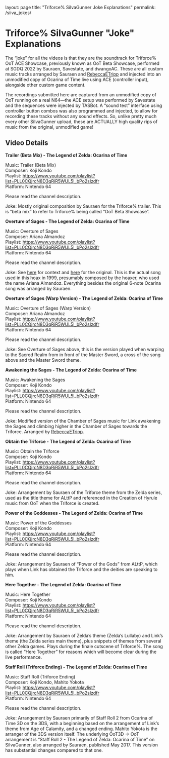 layout: page
title: "Triforce% SiIvaGunner Joke Explanations"
permalink: /siiva_jokes/


# Triforce% SiIvaGunner "Joke" Explanations

The “joke” for all the videos is that they are the soundtrack for Triforce% OoT ACE Showcase,
previously known as OoT Beta Showcase, performed at SGDQ 2022 by Sauraen, Savestate, and
dwangoAC. These are all custom music tracks arranged by Sauraen and 
[RebeccaETripp](https://www.youtube.com/rebeccaetripp) and
injected into an unmodified copy of Ocarina of Time live using ACE (controller input),
alongside other custom game content.

The recordings submitted here are captured from an unmodified copy of OoT running on a
real N64—the ACE setup was performed by Savestate and the sequences were injected by TASBot.
A “sound test” interface using controller button combos was also programmed and injected,
to allow for recording these tracks without any sound effects. So, unlike pretty much every
other SiIvaGunner upload, these are ACTUALLY high quality rips of music from the original,
unmodified game!


## Video Details

**Trailer (Beta Mix) - The Legend of Zelda: Ocarina of Time**

Music: Trailer (Beta Mix) \
Composer: Koji Kondo \
Playlist: https://www.youtube.com/playlist?list=PLL0CQjrcN8D3qRiR5WUL5l_bPo2sIzdfr \
Platform: Nintendo 64

Please read the channel description.

Joke: Mostly original composition by Sauraen for the Triforce% trailer.
This is “beta mix” to refer to Triforce% being called “OoT Beta Showcase”.

**Overture of Sages - The Legend of Zelda: Ocarina of Time**

Music: Overture of Sages \
Composer: Ariana Almandoz \
Playlist: https://www.youtube.com/playlist?list=PLL0CQjrcN8D3qRiR5WUL5l_bPo2sIzdfr \
Platform: Nintendo 64

Please read the channel description.

Joke: See [here](https://zelda.fandom.com/wiki/Community:Overture_of_Sages) for context
and [here](http://platypuscomix.com/websurfin/ariana.html) for the original. This is the
actual song used in this hoax in 1999, presumably composed by the hoaxer, who
used the name Ariana Almandoz. Everything besides the original 6-note Ocarina
song was arranged by Sauraen.

**Overture of Sages (Warp Version) - The Legend of Zelda: Ocarina of Time**

Music: Overture of Sages (Warp Version) \
Composer: Ariana Almandoz \
Playlist: https://www.youtube.com/playlist?list=PLL0CQjrcN8D3qRiR5WUL5l_bPo2sIzdfr \
Platform: Nintendo 64

Please read the channel description.

Joke: See Overture of Sages above, this is the version played when warping to
the Sacred Realm from in front of the Master Sword, a cross of the song above
and the Master Sword theme.

**Awakening the Sages - The Legend of Zelda: Ocarina of Time**

Music: Awakening the Sages \
Composer: Koji Kondo \
Playlist: https://www.youtube.com/playlist?list=PLL0CQjrcN8D3qRiR5WUL5l_bPo2sIzdfr \
Platform: Nintendo 64

Please read the channel description.

Joke: Modified version of the Chamber of Sages music for Link awakening the Sages
and climbing higher in the Chamber of Sages towards the Triforce. Arranged by
[RebeccaETripp](https://www.youtube.com/rebeccaetripp).

**Obtain the Triforce - The Legend of Zelda: Ocarina of Time**

Music: Obtain the Triforce \
Composer: Koji Kondo \
Playlist: https://www.youtube.com/playlist?list=PLL0CQjrcN8D3qRiR5WUL5l_bPo2sIzdfr \
Platform: Nintendo 64

Please read the channel description.

Joke: Arrangement by Sauraen of the Triforce theme from the Zelda series, used as
the title theme for ALttP and referenced in the Creation of Hyrule music from OoT
when the Triforce is created.

**Power of the Goddesses - The Legend of Zelda: Ocarina of Time**

Music: Power of the Goddesses \
Composer: Koji Kondo \
Playlist: https://www.youtube.com/playlist?list=PLL0CQjrcN8D3qRiR5WUL5l_bPo2sIzdfr \
Platform: Nintendo 64

Please read the channel description.

Joke: Arrangement by Sauraen of “Power of the Gods” from ALttP, which plays when
Link has obtained the Triforce and the deities are speaking to him.

**Here Together - The Legend of Zelda: Ocarina of Time**

Music: Here Together \
Composer: Koji Kondo \
Playlist: https://www.youtube.com/playlist?list=PLL0CQjrcN8D3qRiR5WUL5l_bPo2sIzdfr \
Platform: Nintendo 64

Please read the channel description.

Joke: Arrangement by Sauraen of Zelda’s theme (Zelda’s Lullaby) and Link’s theme
(the Zelda series main theme), plus snippets of themes from several other Zelda
games. Plays during the finale cutscene of Triforce%. The song is called “Here
Together” for reasons which will become clear during the live performance.

**Staff Roll (Triforce Ending) - The Legend of Zelda: Ocarina of Time**

Music: Staff Roll (Triforce Ending) \
Composer: Koji Kondo, Mahito Yokota \
Playlist: https://www.youtube.com/playlist?list=PLL0CQjrcN8D3qRiR5WUL5l_bPo2sIzdfr \
Platform: Nintendo 64

Please read the channel description.

Joke: Arrangement by Sauraen primarily of Staff Roll 2 from Ocarina of Time 3D
on the 3DS, with a beginning based on the arrangement of Link’s theme from Age
of Calamity, and a changed ending. Mahito Yokota is the arranger of the 3DS
version itself. The underlying OoT3D -> OoT arrangement is “Staff Roll 2 -
The Legend of Zelda: Ocarina of Time” on SiIvaGunner, also arranged by Sauraen,
published May 2017. This version has substantial changes compared to that one.
